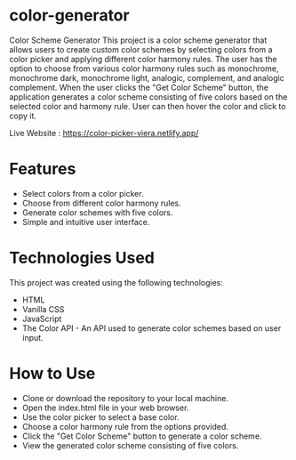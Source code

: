 # color-generator
 
Color Scheme Generator
This project is a color scheme generator that allows users to create custom color schemes by selecting colors from a color picker and applying different color harmony rules. The user has the option to choose from various color harmony rules such as monochrome, monochrome dark, monochrome light, analogic, complement, and analogic complement. When the user clicks the "Get Color Scheme" button, the application generates a color scheme consisting of five colors based on the selected color and harmony rule. User can then hover the color and click to copy it.
<br />

Live Website : https://color-picker-viera.netlify.app/

# Features
- Select colors from a color picker.
- Choose from different color harmony rules.
- Generate color schemes with five colors.
- Simple and intuitive user interface.

# Technologies Used
This project was created using the following technologies:
- HTML
- Vanilla CSS
- JavaScript
- The Color API - An API used to generate color schemes based on user input.

# How to Use
- Clone or download the repository to your local machine.
- Open the index.html file in your web browser.
- Use the color picker to select a base color.
- Choose a color harmony rule from the options provided.
- Click the "Get Color Scheme" button to generate a color scheme.
- View the generated color scheme consisting of five colors.
